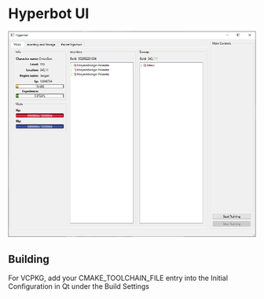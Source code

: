 # Hyperbot UI

![Screenshot](screenshots/8-19-22.png "Screenshot")

## Building

For VCPKG, add your CMAKE_TOOLCHAIN_FILE entry into the Initial Configuration in Qt under the Build Settings